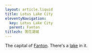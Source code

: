 ```yaml
---
layout: article.liquid
title: Lotus Lake City
eleventyNavigation:
  key: Lotus Lake City
  parent: Fanton
titlezh: 莲花湖城
---
```


The capital of [Fanton](/world/fanton/). There's a [lake](/world/fanton/lotus-lake-city/lotus-lake/) in it.
